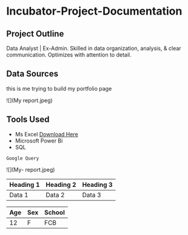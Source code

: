 # Incubator-Project-Documentation

## Project Outline
Data Analyst | Ex-Admin. Skilled in data organization, analysis, & clear communication. Optimizes with attention to detail.

## Data Sources
this is me trying to build my portfolio page

![](My report.jpeg)

## Tools Used
- Ms Excel [Download Here](www.microsoft.com)
- Microsoft Power Bi
- SQL

~~~
Google Query
~~~


![](My- report.jpeg)

|Heading 1 | Heading 2 | Heading 3 |
|----------| ----------| ----------|
|Data 1| Data 2|Data 3|

|Age | Sex | School |
|----| ----| -------|
|12|F|FCB|

